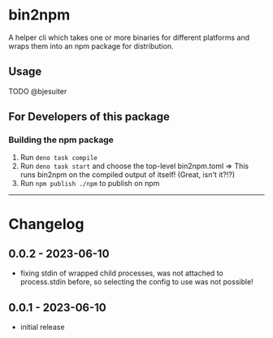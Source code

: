 # bin2npm

A helper cli which takes one or more binaries for different platforms and wraps them into an npm package for distribution.

## Usage 

TODO @bjesuiter

## For Developers of this package

### Building the npm package

1. Run `deno task compile`
2. Run `deno task start` and choose the top-level bin2npm.toml => This runs bin2npm on the compiled output of itself! (Great, isn't it?!?)
3. Run `npm publish ./npm` to publish on npm

---

# Changelog

## 0.0.2 - 2023-06-10

- fixing stdin of wrapped child processes, was not attached to process.stdin before, so selecting the config to use was not possible!

## 0.0.1 - 2023-06-10

- initial release
